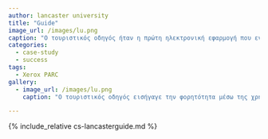 ```yaml
---
author: lancaster university
title: "Guide"
image_url: /images/lu.png
caption: "Ο τουριστικός οδηγός ήταν η πρώτη ηλεκτρονική εφαρμογή που ενσωμάτωσε την microcellular επικοινωνία για να καθορίσει την τοποθεσία του χρήστη."
categories:
  - case-study
  - success
tags:
  - Xerox PARC
gallery:
  - image_url: /images/lu.png
    caption: "Ο τουριστικός οδηγός εισήγαγε την φορητότητα μέσω της χρήσης του tablet που ήταν αρκετά μικρό για να μεταφερθεί αλλά πολύ καλά εξοπλισμένο με τις αντίστοιχες πληροφορίες ώστε να καθοδηγήσει τον εκάστοτε χρήστη στην περιοχή ενδιαφέροντός του."

---
```


{% include_relative cs-lancasterguide.md %}
